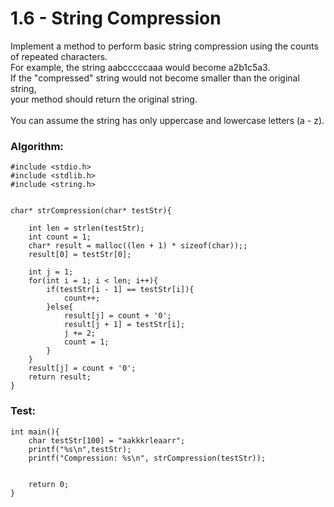 # 1.6 - String Compression

Implement a method to perform basic string compression using the counts of repeated characters.\
For example, the string aabcccccaaa would become a2b1c5a3.\
If the "compressed" string would not become smaller than the original string,\
your method should return the original string.\
\
You can assume the string has only uppercase and lowercase letters (a - z).

### Algorithm:

```
#include <stdio.h>
#include <stdlib.h>
#include <string.h>


char* strCompression(char* testStr){
    
    int len = strlen(testStr);
    int count = 1;
    char* result = malloc((len + 1) * sizeof(char));;
    result[0] = testStr[0];
    
    int j = 1;
    for(int i = 1; i < len; i++){
        if(testStr[i - 1] == testStr[i]){
            count++;
        }else{
            result[j] = count + '0';
            result[j + 1] = testStr[i];
            j += 2;
            count = 1;
        }
    }
    result[j] = count + '0';
    return result;
}
```

### Test:

```
int main(){
    char testStr[100] = "aakkkrleaarr";
    printf("%s\n",testStr);
    printf("Compression: %s\n", strCompression(testStr));
    

    return 0;
}
```
